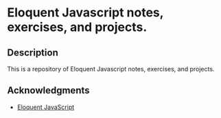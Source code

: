 # Eloquent Javascript notes, exercises, and projects.

## Description

This is a repository of Eloquent Javascript notes, exercises, and projects.

## Acknowledgments

- [Eloquent JavaScript](https://eloquentjavascript.net/)
